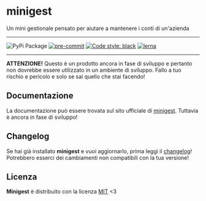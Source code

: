 # minigest

Un mini gestionale pensato per aiutare a mantenere i conti di un'azienda

---

![PyPi Package](https://github.com/dcdeiv/minigest/workflows/PyPi%20Package/badge.svg)
[![pre-commit](https://img.shields.io/badge/pre--commit-enabled-brightgreen?logo=pre-commit&logoColor=white)](https://github.com/pre-commit/pre-commit)
[![Code style: black](https://img.shields.io/badge/code%20style-black-000000.svg)](https://github.com/psf/black)
[![lerna](https://img.shields.io/badge/maintained%20with-lerna-cc00ff.svg)](https://lerna.js.org/)

---

**ATTENZIONE!** Questo è un prodotto ancora in fase di sviluppo e pertanto non dovrebbe essere utilizzato in un ambiente di sviluppo. Fallo a tuo rischio e pericolo e solo se sai quello che stai facendo!

## Documentazione

La documentazione può essere trovata sul sito ufficiale di [minigest](https://dcdeiv.github.io/minigest).
Tuttavia è ancora in fase di sviluppo!

## Changelog

Se hai già installato **minigest** e vuoi aggiornarlo, prima leggi il [changelog](./CHANGELOG.md)! Potrebbero esserci dei cambiamenti non compatibili con la tua versione!

## Licenza

**Minigest** è distribuito con la licenza [MIT](./LICENSE) <3
